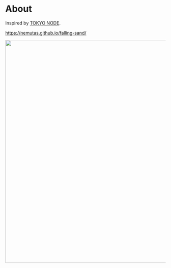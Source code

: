 # About

Inspired by [TOKYO NODE](https://www.tokyonode.jp/).

https://nemutas.github.io/falling-sand/

<img src='https://github.com/user-attachments/assets/a304b0b7-f111-4f43-9a96-3fb532ffb541' alt='' width='700' />
